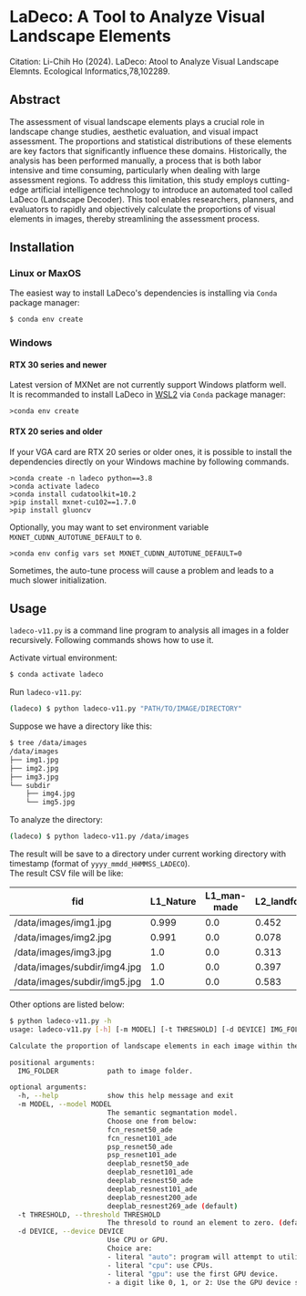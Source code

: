 # LaDeco: A Tool to Analyze Visual Landscape Elements
Citation: Li-Chih Ho (2024). LaDeco: Atool to Analyze Visual Landscape Elemnts. Ecological Informatics,78,102289.

## Abstract
  The assessment of visual landscape elements plays a crucial role in landscape change studies, aesthetic evaluation, and visual impact assessment. The proportions and statistical distributions of these elements are key factors that significantly influence these domains. Historically, the analysis has been performed manually, a process that is both labor intensive and time consuming, particularly when dealing with large assessment regions. To address this limitation, this study employs cutting-edge artificial intelligence technology to introduce an automated tool called LaDeco (Landscape Decoder). This tool enables researchers, planners, and evaluators to rapidly and objectively calculate the proportions of visual elements in images, thereby streamlining the assessment process.

## Installation

### Linux or MaxOS

The easiest way to install LaDeco's dependencies is installing via `Conda` package manager:
```bash
$ conda env create
```

### Windows

#### RTX 30 series and newer

Latest version of MXNet are not currently support Windows platform well.  
It is recommanded to install LaDeco in [WSL2][] via `Conda` package manager:
```console
>conda env create
```

#### RTX 20 series and older

If your VGA card are RTX 20 series or older ones, it is possible to install the dependencies
directly on your Windows machine by following commands.

```console
>conda create -n ladeco python==3.8
>conda activate ladeco
>conda install cudatoolkit=10.2
>pip install mxnet-cu102==1.7.0
>pip install gluoncv
```

Optionally, you may want to set environment variable `MXNET_CUDNN_AUTOTUNE_DEFAULT` to `0`.


```console
>conda env config vars set MXNET_CUDNN_AUTOTUNE_DEFAULT=0
```

Sometimes, the auto-tune process will cause a problem and leads to a much slower initialization.


[WSL2]: https://learn.microsoft.com/en-us/windows/wsl/install

## Usage

`ladeco-v11.py` is a command line program to analysis all images in a folder recursively. Following commands shows how to use it.

Activate virtual environment:
```bash
$ conda activate ladeco
```

Run `ladeco-v11.py`:
```bash
(ladeco) $ python ladeco-v11.py "PATH/TO/IMAGE/DIRECTORY"
```

Suppose we have a directory like this:
```bash
$ tree /data/images
/data/images
├── img1.jpg
├── img2.jpg
├── img3.jpg
└── subdir
    ├── img4.jpg
    └── img5.jpg
```

To analyze the directory:
```bash
(ladeco) $ python ladeco-v11.py /data/images
```

The result will be save to a directory under current working directory with timestamp (format of `yyyy_mmdd_HHMMSS_LADECO`).  
The result CSV file will be like:

| fid                          | L1_Nature | L1_man-made | L2_landform | ... | others | LC_NFI
|------------------------------|-----------|-------------|-------------|-----|--------|---------
| /data/images/img1.jpg        | 0.999     | 0.0         | 0.452       | ... | 0.001  | 1.0
| /data/images/img2.jpg        | 0.991     | 0.0         | 0.078       | ... | 0.009  | 1.0
| /data/images/img3.jpg        | 1.0       | 0.0         | 0.313       | ... | 0.0    | 1.0
| /data/images/subdir/img4.jpg | 1.0       | 0.0         | 0.397       | ... | 0.0    | 1.0
| /data/images/subdir/img5.jpg | 1.0       | 0.0         | 0.583       | ... | 0.0    | 1.0

Other options are listed below:
```bash
$ python ladeco-v11.py -h
usage: ladeco-v11.py [-h] [-m MODEL] [-t THRESHOLD] [-d DEVICE] IMG_FOLDER

Calculate the proportion of landscape elements in each image within the folder, with each image being computed independently.

positional arguments:
  IMG_FOLDER            path to image folder.

optional arguments:
  -h, --help            show this help message and exit
  -m MODEL, --model MODEL
                        The semantic segmantation model.
                        Choose one from below:
                        fcn_resnet50_ade
                        fcn_resnet101_ade
                        psp_resnet50_ade
                        psp_resnet101_ade
                        deeplab_resnet50_ade
                        deeplab_resnet101_ade
                        deeplab_resnest50_ade
                        deeplab_resnest101_ade
                        deeplab_resnest200_ade
                        deeplab_resnest269_ade (default)
  -t THRESHOLD, --threshold THRESHOLD
                        The thresold to round an element to zero. (default 0.01)
  -d DEVICE, --device DEVICE
                        Use CPU or GPU.
                        Choice are:
                        - literal "auto": program will attempt to utilize GPU. If failed, use CPUs. (default)
                        - literal "cpu": use CPUs.
                        - literal "gpu": use the first GPU device.
                        - a digit like 0, 1, or 2: Use the GPU device specified by the index.
```
